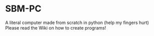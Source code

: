 # SBM-PC
A literal computer made from scratch in python (help my fingers hurt)   
Please read the Wiki on how to create programs!
